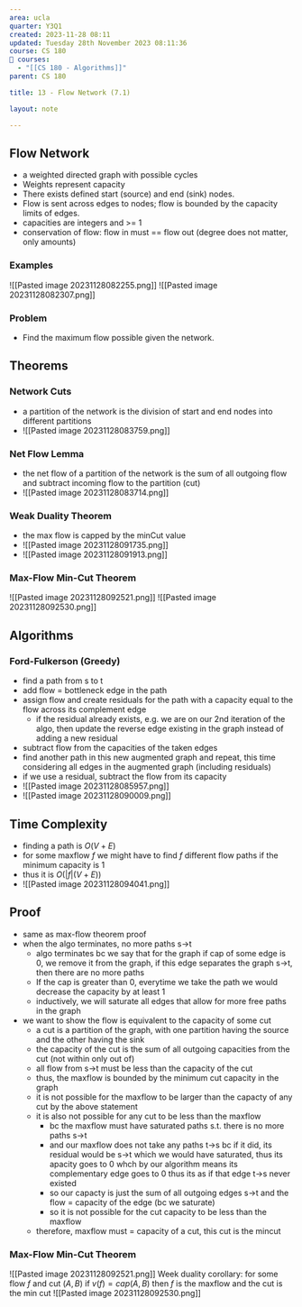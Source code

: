 ```yaml
---
area: ucla
quarter: Y3Q1
created: 2023-11-28 08:11
updated: Tuesday 28th November 2023 08:11:36
course: CS 180
📕 courses:
  - "[[CS 180 - Algorithms]]"
parent: CS 180

title: 13 - Flow Network (7.1)

layout: note

---
```

## Flow Network
- a weighted directed graph with possible cycles
- Weights represent capacity
- There exists defined start (source) and end (sink) nodes.
- Flow is sent across edges to nodes; flow is bounded by the capacity limits of edges.
- capacities are integers and >= 1
- conservation of flow: flow in must == flow out (degree does not matter, only amounts)
### Examples
![[Pasted image 20231128082255.png]]
![[Pasted image 20231128082307.png]]
### Problem
- Find the maximum flow possible given the network.
## Theorems
### Network Cuts
- a partition of the network is the division of start and end nodes into different partitions
- ![[Pasted image 20231128083759.png]]
### Net Flow Lemma
- the net flow of a partition of the network is the sum of all outgoing flow and subtract incoming flow to the partition (cut)
- ![[Pasted image 20231128083714.png]]

### Weak Duality Theorem
- the max flow is capped by the minCut value
- ![[Pasted image 20231128091735.png]]
- ![[Pasted image 20231128091913.png]]

### Max-Flow Min-Cut Theorem
![[Pasted image 20231128092521.png]]
![[Pasted image 20231128092530.png]]
## Algorithms
### Ford-Fulkerson (Greedy)
- find a path from s to t
- add flow = bottleneck edge in the path
- assign flow and create residuals for the path with a capacity equal to the flow across its complement edge
	- if the residual already exists, e.g. we are on our 2nd iteration of the algo, then update the reverse edge existing in the graph instead of adding a new residual
- subtract flow from the capacities of the taken edges
- find another path in this new augmented graph and repeat, this time considering all edges in the augmented graph (including residuals)
- if we use a residual, subtract the flow from its capacity
- ![[Pasted image 20231128085957.png]]
- ![[Pasted image 20231128090009.png]]

## Time Complexity
- finding a path is $O(V+E)$
- for some maxflow $f$ we might have to find $f$ different flow paths if the minimum capacity is $1$
- thus it is $O(|f|(V+E))$
- ![[Pasted image 20231128094041.png]]

## Proof
- same as max-flow theorem proof
- when the algo terminates, no more paths s->t
	- algo terminates bc we say that for the graph if cap of some edge is 0, we remove it from the graph, if this edge separates the graph s->t, then there are no more paths
	- If the cap is greater than 0, everytime we take the path we would decrease the capacity by at least 1
	- inductively, we will saturate all edges that allow for more free paths in the graph
- we want to show the flow is equivalent to the capacity of some cut
	- a cut is a partition of the graph, with one partition having the source and the other having the sink
	- the capacity of the cut is the sum of all outgoing capacities from the cut (not within only out of)
	- all flow from s->t must be less than the capacity of the cut
	- thus, the maxflow is bounded by the minimum cut capacity in the graph
	- it is not possible for the maxflow to be larger than the capacty of any cut by the above statement
	- it is also not possible for any cut to be less than the maxflow
		- bc the maxflow must have saturated paths s.t. there is no more paths s->t
		- and our maxflow does not take any paths t->s bc if it did, its residual would be s->t which we would have saturated, thus its apacity goes to 0 whch by our algorithm means its complementary edge goes to 0 thus its as if that edge t->s never existed
		- so our capacty is just the sum of all outgoing edges s->t and the flow = capacity of the edge (bc we saturate)
		- so it is not possible for the cut capacity to be less than the maxflow
	- therefore, maxflow must = capacity of a cut, this cut is the mincut
### Max-Flow Min-Cut Theorem
![[Pasted image 20231128092521.png]]
Week duality corollary:
for some flow $f$ and cut $(A,B)$
if $v(f) = cap(A,B)$ then $f$ is the maxflow and the cut is the min cut
![[Pasted image 20231128092530.png]]